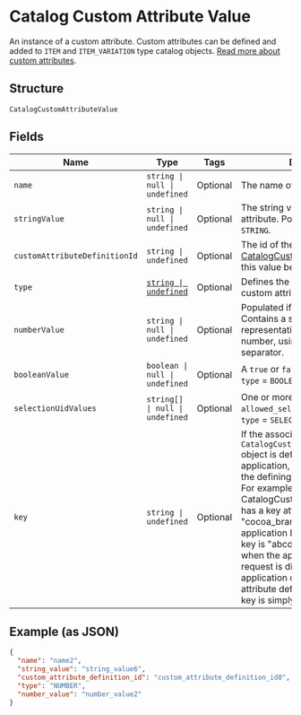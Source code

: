 <!-- Optimized: 2025-10-06 -->
<!-- RPM: 1.6.2.1.1.6.2.1_catalog-custom-attribute-value_20251006 -->
<!-- Session: E2E RPM DNA Application -->
<!-- AOM: RND (Reggie & Dro) -->
<!-- COI: TECHNOLOGY -->
<!-- RPM: HIGH -->
<!-- ACTION: BUILD -->

# Catalog Custom Attribute Value

An instance of a custom attribute. Custom attributes can be defined and
added to `ITEM` and `ITEM_VARIATION` type catalog objects.
[Read more about custom attributes](https://developer.squareup.com/docs/catalog-api/add-custom-attributes).

## Structure

`CatalogCustomAttributeValue`

## Fields

| Name | Type | Tags | Description |
|  --- | --- | --- | --- |
| `name` | `string \| null \| undefined` | Optional | The name of the custom attribute. |
| `stringValue` | `string \| null \| undefined` | Optional | The string value of the custom attribute.  Populated if `type` = `STRING`. |
| `customAttributeDefinitionId` | `string \| undefined` | Optional | The id of the [CatalogCustomAttributeDefinition](entity:CatalogCustomAttributeDefinition) this value belongs to. |
| `type` | [`string \| undefined`](../../doc/models/catalog-custom-attribute-definition-type.md) | Optional | Defines the possible types for a custom attribute. |
| `numberValue` | `string \| null \| undefined` | Optional | Populated if `type` = `NUMBER`. Contains a string<br>representation of a decimal number, using a `.` as the decimal separator. |
| `booleanValue` | `boolean \| null \| undefined` | Optional | A `true` or `false` value. Populated if `type` = `BOOLEAN`. |
| `selectionUidValues` | `string[] \| null \| undefined` | Optional | One or more choices from `allowed_selections`. Populated if `type` = `SELECTION`. |
| `key` | `string \| undefined` | Optional | If the associated `CatalogCustomAttributeDefinition` object is defined by another application, this key is prefixed by the defining application ID.<br>For example, if the CatalogCustomAttributeDefinition has a key attribute of "cocoa_brand" and the defining application ID is "abcd1234", this key is "abcd1234:cocoa_brand"<br>when the application making the request is different from the application defining the custom attribute definition. Otherwise, the key is simply "cocoa_brand". |

## Example (as JSON)

```json
{
  "name": "name2",
  "string_value": "string_value6",
  "custom_attribute_definition_id": "custom_attribute_definition_id0",
  "type": "NUMBER",
  "number_value": "number_value2"
}
```
